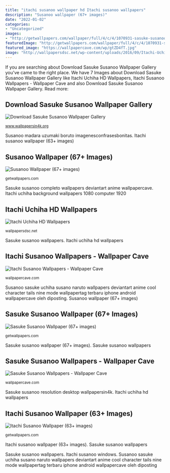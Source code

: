```yaml
---
title: "itachi susanoo wallpaper hd Itachi susanoo wallpapers"
description: "Susanoo wallpaper (67+ images)"
date: "2022-01-02"
categories:
- "Uncategorized"
images:
- "http://getwallpapers.com/wallpaper/full/4/c/4/1070931-sasuke-susanoo-wallpaper-1899x2687-for-tablet.jpg"
featuredImage: "http://getwallpapers.com/wallpaper/full/4/c/4/1070931-sasuke-susanoo-wallpaper-1899x2687-for-tablet.jpg"
featured_image: "https://wallpapercave.com/wp/gtZD4fT.jpg"
image: "http://wallpapersdsc.net/wp-content/uploads/2016/09/Itachi-Uchiha-HD-Background.png"
---
```


If you are searching about Download Sasuke Susanoo Wallpaper Gallery you've came to the right place. We have 7 Images about Download Sasuke Susanoo Wallpaper Gallery like Itachi Uchiha HD Wallpapers, Itachi Susanoo Wallpapers - Wallpaper Cave and also Download Sasuke Susanoo Wallpaper Gallery. Read more:

## Download Sasuke Susanoo Wallpaper Gallery

![Download Sasuke Susanoo Wallpaper Gallery](https://www.wallpapersin4k.org/wp-content/uploads/2017/04/Sasuke-Susanoo-Wallpaper-11.jpg "Itachi susanoo wallpapers")

<small>www.wallpapersin4k.org</small>

Susanoo madara uzumaki boruto imagenesconfrasesbonitas. Itachi susanoo wallpaper (63+ images)

## Susanoo Wallpaper (67+ Images)

![Susanoo Wallpaper (67+ images)](https://getwallpapers.com/wallpaper/full/9/9/4/1033913-beautiful-susanoo-wallpaper-2160x3840.jpg "Download sasuke susanoo wallpaper gallery")

<small>getwallpapers.com</small>

Sasuke susanoo completo wallpapers deviantart anime wallpapercave. Itachi uchiha background wallpapers 1080 computer 1920

## Itachi Uchiha HD Wallpapers

![Itachi Uchiha HD Wallpapers](http://wallpapersdsc.net/wp-content/uploads/2016/09/Itachi-Uchiha-HD-Background.png "Itachi susanoo wallpaper (63+ images)")

<small>wallpapersdsc.net</small>

Sasuke susanoo wallpapers. Itachi uchiha hd wallpapers

## Itachi Susanoo Wallpapers - Wallpaper Cave

![Itachi Susanoo Wallpapers - Wallpaper Cave](http://i.imgur.com/0gYYkJJ.jpg "Download sasuke susanoo wallpaper gallery")

<small>wallpapercave.com</small>

Susanoo sasuke uchiha susano naruto wallpapers deviantart anime cool character tails nine mode wallpapertag terbaru iphone android wallpapercave oleh diposting. Susanoo wallpaper (67+ images)

## Sasuke Susanoo Wallpaper (67+ Images)

![Sasuke Susanoo Wallpaper (67+ images)](http://getwallpapers.com/wallpaper/full/4/c/4/1070931-sasuke-susanoo-wallpaper-1899x2687-for-tablet.jpg "Itachi susano sasuke susanoo armored wallpapers comparison biggest deviantart")

<small>getwallpapers.com</small>

Sasuke susanoo wallpaper (67+ images). Sasuke susanoo wallpapers

## Sasuke Susanoo Wallpapers - Wallpaper Cave

![Sasuke Susanoo Wallpapers - Wallpaper Cave](https://wallpapercave.com/wp/gtZD4fT.jpg "Itachi susano sasuke susanoo armored wallpapers comparison biggest deviantart")

<small>wallpapercave.com</small>

Sasuke susanoo resolution desktop wallpapersin4k. Itachi uchiha hd wallpapers

## Itachi Susanoo Wallpaper (63+ Images)

![Itachi Susanoo Wallpaper (63+ images)](http://getwallpapers.com/wallpaper/full/7/4/3/1055196-itachi-susanoo-wallpaper-2560x1440-windows-7.jpg "Itachi susanoo wallpapers")

<small>getwallpapers.com</small>

Itachi susanoo wallpaper (63+ images). Sasuke susanoo wallpapers

Sasuke susanoo wallpapers. Itachi susanoo windows. Susanoo sasuke uchiha susano naruto wallpapers deviantart anime cool character tails nine mode wallpapertag terbaru iphone android wallpapercave oleh diposting
